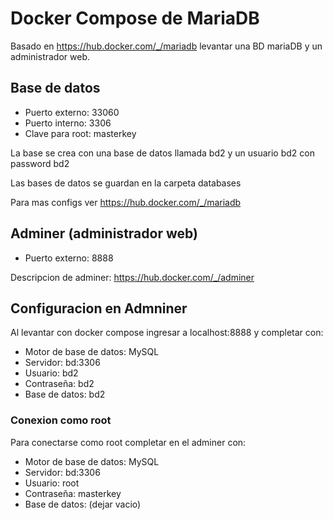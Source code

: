 # Docker Compose de MariaDB

Basado en https://hub.docker.com/_/mariadb levantar una BD mariaDB y un administrador web.

## Base de datos

- Puerto externo: 33060
- Puerto interno: 3306
- Clave para root: masterkey

La base se crea con una base de datos llamada bd2 y un usuario bd2 con password bd2

Las bases de datos se guardan en la carpeta databases

Para mas configs ver https://hub.docker.com/_/mariadb

## Adminer (administrador web)

- Puerto externo: 8888

Descripcion de adminer: https://hub.docker.com/_/adminer

## Configuracion en Admniner

Al levantar con docker compose ingresar a localhost:8888 y completar con:

- Motor de base de datos: MySQL
- Servidor: bd:3306
- Usuario: bd2
- Contraseña: bd2
- Base de datos: bd2

### Conexion como root

Para conectarse como root completar en el adminer con:

- Motor de base de datos: MySQL
- Servidor: bd:3306
- Usuario: root
- Contraseña: masterkey
- Base de datos:             (dejar vacio)